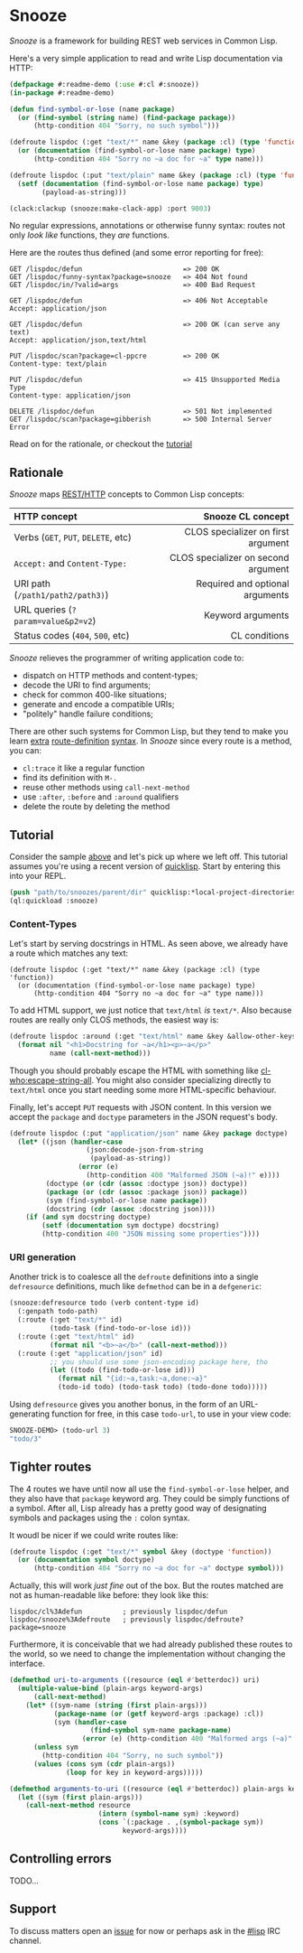 Snooze
=======

_Snooze_ is a framework for building REST web services in Common Lisp. 

Here's a very simple application to read and write Lisp documentation
via HTTP:

```lisp
(defpackage #:readme-demo (:use #:cl #:snooze))
(in-package #:readme-demo)

(defun find-symbol-or-lose (name package)
  (or (find-symbol (string name) (find-package package))
      (http-condition 404 "Sorry, no such symbol")))

(defroute lispdoc (:get "text/*" name &key (package :cl) (type 'function))
  (or (documentation (find-symbol-or-lose name package) type)
      (http-condition 404 "Sorry no ~a doc for ~a" type name)))

(defroute lispdoc (:put "text/plain" name &key (package :cl) (type 'function))
  (setf (documentation (find-symbol-or-lose name package) type)
        (payload-as-string)))

(clack:clackup (snooze:make-clack-app) :port 9003)
```

No regular expressions, annotations or otherwise funny syntax: routes
not only *look like* functions, they *are* functions.

Here are the routes thus defined (and some error reporting for free):

```HTTP
GET /lispdoc/defun                         => 200 OK
GET /lispdoc/funny-syntax?package=snooze   => 404 Not found
GET /lispdoc/in/?valid=args                => 400 Bad Request
                                           
GET /lispdoc/defun                         => 406 Not Acceptable 
Accept: application/json

GET /lispdoc/defun                         => 200 OK (can serve any text)
Accept: application/json,text/html
                                           
PUT /lispdoc/scan?package=cl-ppcre         => 200 OK 
Content-type: text/plain

PUT /lispdoc/defun                         => 415 Unsupported Media Type 
Content-type: application/json

DELETE /lispdoc/defun                      => 501 Not implemented
GET /lispdoc/scan?package=gibberish        => 500 Internal Server Error
```

Read on for the rationale, or checkout the [tutorial](#tutorial)

Rationale
---------

_Snooze_ maps [REST/HTTP](https://en.wikipedia.org/wiki/REST) concepts
to Common Lisp concepts:

| HTTP concept                        | Snooze CL concept                   |
| :---------------------------------- | ----------------------------------: |
| Verbs (`GET`, `PUT`, `DELETE`, etc) | CLOS specializer on first argument  |
| `Accept:` and `Content-Type:`       | CLOS specializer on second argument |
| URI path (`/path1/path2/path3)`)    | Required and optional arguments     |
| URL queries (`?param=value&p2=v2`)  | Keyword arguments                   |
| Status codes (`404`, `500`, etc)    | CL conditions                       |

_Snooze_ relieves the programmer of writing application code to:

* dispatch on HTTP methods and content-types;
* decode the URI to find arguments;
* check for common 400-like situations;
* generate and encode a compatible URIs;
* "politely" handle failure conditions;

There are other such systems for Common Lisp, but they tend to make
you learn [extra](https://github.com/fukamachi/caveman#routing)
[route-definition](http://restas.lisper.ru/en/manual/routes.html#routes)
[syntax](http://8arrow.org/ningle/). In _Snooze_ since every route is
a method, you can:

* `cl:trace` it like a regular function
* find its definition with `M-.`
* reuse other methods using `call-next-method`
* use `:after`, `:before` and `:around` qualifiers
* delete the route by deleting the method

Tutorial
--------

Consider the sample [above](#snooze) and let's pick up where we left
off. This tutorial assumes you're using a recent version of
[quicklisp][quicklisp]. Start by entering this into your REPL.

```lisp
(push "path/to/snoozes/parent/dir" quicklisp:*local-project-directories*)
(ql:quickload :snooze)
```

### Content-Types

Let's start by serving docstrings in HTML. As seen above, we already
have a route which matches any text:

```
(defroute lispdoc (:get "text/*" name &key (package :cl) (type 'function))
  (or (documentation (find-symbol-or-lose name package) type)
      (http-condition 404 "Sorry no ~a doc for ~a" type name)))
```

To add HTML support, we just notice that `text/html` *is*
`text/*`. Also because routes are really only CLOS methods, the
easiest way is:

```lisp
(defroute lispdoc :around (:get "text/html" name &key &allow-other-keys)
  (format nil "<h1>Docstring for ~a</h1><p>~a</p>"
          name (call-next-method)))
```

Though you should probably escape the HTML with something like
[cl-who:escape-string-all](http://weitz.de/cl-who/#escape-string-all). You
might also consider specializing directly to `text/html` once you
start needing some more HTML-specific behaviour.

Finally, let's accept `PUT` requests with JSON content. In this
version we accept the `package` and `doctype` parameters in the JSON
request's body.

```lisp
(defroute lispdoc (:put "application/json" name &key package doctype)
  (let* ((json (handler-case
                   (json:decode-json-from-string
                    (payload-as-string))
                 (error (e)
                   (http-condition 400 "Malformed JSON (~a)!" e))))
         (doctype (or (cdr (assoc :doctype json)) doctype))
         (package (or (cdr (assoc :package json)) package))
         (sym (find-symbol-or-lose name package))
         (docstring (cdr (assoc :docstring json))))
    (if (and sym docstring doctype)
        (setf (documentation sym doctype) docstring)
        (http-condition 400 "JSON missing some properties"))))
```




### URI generation

Another trick is to coalesce all the `defroute` definitions into a
single `defresource` definitions, much like `defmethod` can be in a
`defgeneric`:

```lisp
(snooze:defresource todo (verb content-type id)
  (:genpath todo-path)
  (:route (:get "text/*" id)
          (todo-task (find-todo-or-lose id)))
  (:route (:get "text/html" id)
          (format nil "<b>~a</b>" (call-next-method)))
  (:route (:get "application/json" id)
          ;; you should use some json-encoding package here, tho
          (let ((todo (find-todo-or-lose id)))
            (format nil "{id:~a,task:~a,done:~a}"
            (todo-id todo) (todo-task todo) (todo-done todo)))))
```

Using `defresource` gives you another bonus, in the form of an
URL-generating function for free, in this case `todo-url`, to use in
your view code:

```lisp
SNOOZE-DEMO> (todo-url 3)
"todo/3"
```

Tighter routes
---------------

The 4 routes we have until now all use the `find-symbol-or-lose`
helper, and they also have that `package` keyword arg. They could be
simply functions of a symbol. After all, Lisp already has a pretty
good way of designating symbols and packages using the `:` colon
syntax.

It woudl be nicer if we could write routes like:

```lisp
(defroute lispdoc (:get "text/*" symbol &key (doctype 'function))
  (or (documentation symbol doctype)
      (http-condition 404 "Sorry no ~a doc for ~a" doctype symbol)))
```

Actually, this will work *just fine* out of the box. But the routes
matched are not as human-readable like before: they look like this:

```
lispdoc/cl%3Adefun          ; previously lispdoc/defun
lispdoc/snooze%3Adefroute   ; previously lispdoc/defroute?package=snooze
```

Furthermore, it is conceivable that we had already published these
routes to the world, so we need to change the implementation without
changing the interface.

```lisp
(defmethod uri-to-arguments ((resource (eql #'betterdoc)) uri)
  (multiple-value-bind (plain-args keyword-args)
      (call-next-method)
    (let* ((sym-name (string (first plain-args)))
           (package-name (or (getf keyword-args :package) :cl))
           (sym (handler-case
                    (find-symbol sym-name package-name)
                  (error (e) (http-condition 400 "Malformed args (~a)" e)))))
      (unless sym
        (http-condition 404 "Sorry, no such symbol"))
      (values (cons sym (cdr plain-args))
              (loop for key in keyword-args)))))

(defmethod arguments-to-uri ((resource (eql #'betterdoc)) plain-args keyword-args)
  (let ((sym (first plain-args)))
    (call-next-method resource
                      (intern (symbol-name sym) :keyword)
                      (cons `(:package . ,(symbol-package sym))
                            keyword-args))))
```

Controlling errors
------------------

TODO...

Support
-------

To discuss matters open an [issue][issues] for now or perhaps ask in
the [#lisp][sharp-lisp] IRC channel.


[quicklisp]: http://quicklisp.org
[asdf]: http://common-lisp.net/project/asdf/
[hunchentoot]: https://github.com/edicl/hunchentoot
[sharp-lisp]: irc://irc.freenode.net/#lisp
[issues]: https://github.com/capitaomorte/snooze/issues
